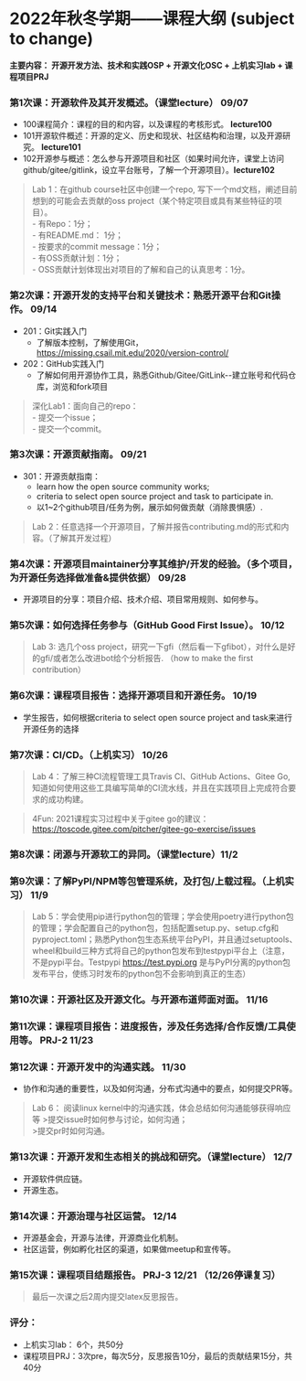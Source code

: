 
# 2022年秋冬学期——课程大纲 (subject to change)

**主要内容： 开源开发方法、技术和实践OSP + 开源文化OSC + 上机实习lab  + 课程项目PRJ**

### 第1次课：开源软件及其开发概述。（课堂lecture）  09/07  
   * 100课程简介：课程的目的和内容，以及课程的考核形式。  **lecture100**    
   * 101开源软件概述：开源的定义、历史和现状、社区结构和治理，以及开源研究。 **lecture101**  
   * 102开源参与概述：怎么参与开源项目和社区（如果时间允许，课堂上访问github/gitee/gitlink，设立平台账号，了解一个开源项目）。**lecture102** 

   > Lab 1：在github course社区中创建一个repo, 写下一个md文档，阐述目前想到的可能会去贡献的oss project（某个特定项目或具有某些特征的项目）。   
        - 有Repo：1分；   
        -  有README.md： 1分；  
        - 按要求的commit message：1分；  
        - 有OSS贡献计划：1分；  
        - OSS贡献计划体现出对项目的了解和自己的认真思考：1分。  


### 第2次课：开源开发的支持平台和关键技术：熟悉开源平台和Git操作。     09/14      
   * 201：Git实践入门  
        - 了解版本控制，了解使用Git，https://missing.csail.mit.edu/2020/version-control/   
   *  202：GitHub实践入门    
        - 了解如何用开源协作工具，熟悉Github/Gitee/GitLink--建立账号和代码仓库，浏览和fork项目

   > 深化Lab1：面向自己的repo：  
    - 提交一个issue；  
    - 提交一个commit。  


### 第3次课：开源贡献指南。       09/21   
* 301：开源贡献指南：  
  - learn how the open source community works;    
  - criteria to select open source project and task to participate in.  
  - 以1~2个github项目/任务为例，展示如何做贡献（消除畏惧感）.

> Lab 2：任意选择一个开源项目，了解并报告contributing.md的形式和内容。（了解其开发过程） 


### 第4次课：开源项目maintainer分享其维护/开发的经验。（多个项目，为开源任务选择做准备&提供依据）  	 09/28     
  * 开源项目的分享：项目介绍、技术介绍、项目常用规则、如何参与。    


### 第5次课：如何选择任务参与（GitHub Good First Issue）。  10/12   
   > Lab 3: 选几个oss project，研究一下gfi（然后看一下gfibot），对什么是好的gfi/或者怎么改进bot给个分析报告. （how to make the first contribution）


### 第6次课：课程项目报告：选择开源项目和开源任务。      10/19    
* 学生报告，如何根据criteria to select open source project and task来进行开源任务的选择


### 第7次课：CI/CD。（上机实习）    10/26
 > Lab 4：了解三种CI流程管理工具Travis CI、GitHub Actions、Gitee Go, 知道如何使用这些工具编写简单的CI流水线，并且在实践项目上完成符合要求的成功构建。   

   > 4Fun: 2021课程实习过程中关于gitee go的建议：https://toscode.gitee.com/pitcher/gitee-go-exercise/issues  


### 第8次课：闭源与开源软工的异同。（课堂lecture）11/2


### 第9次课：了解PyPI/NPM等包管理系统，及打包/上载过程。（上机实习） 11/9

   > Lab 5：学会使用pip进行python包的管理；学会使用poetry进行python包的管理；学会配置自己的python包，包括配置setup.py、setup.cfg和pyproject.toml；熟悉Python包生态系统平台PyPI，并且通过setuptools、wheel和build三种方式将自己的python包发布到testpypi平台上（注意，不是pypi平台。Testpypi https://test.pypi.org 是与PyPI分离的python包发布平台，使练习时发布的python包不会影响到真正的生态）	


### 第10次课：开源社区及开源文化。与开源布道师面对面。 11/16


### 第11次课：课程项目报告：进度报告，涉及任务选择/合作反馈/工具使用等。 PRJ-2  11/23


### 第12次课：开源开发中的沟通实践。    11/30   
   * 协作和沟通的重要性，以及如何沟通，分布式沟通中的要点，如何提交PR等。

> Lab 6： 阅读linux kernel中的沟通实践，体会总结如何沟通能够获得响应等
        >提交issue时如何参与讨论，如何沟通；     
        >提交pr时如何沟通。


### 第13次课：开源开发和生态相关的挑战和研究。（课堂lecture）	    12/7
  * 开源软件供应链。		
  * 开源生态。


### 第14次课：开源治理与社区运营。	  12/14    
  * 开源基金会，开源与法律，开源商业化机制。
  * 社区运营，例如孵化社区的渠道，如果做meetup和宣传等。 



### 第15次课：课程项目结题报告。 PRJ-3   12/21  （12/26停课复习）


> 最后一次课之后2周内提交latex反思报告。


### 评分：
*	上机实习lab： 6个，共50分
*	课程项目PRJ：3次pre，每次5分，反思报告10分，最后的贡献结果15分，共40分

